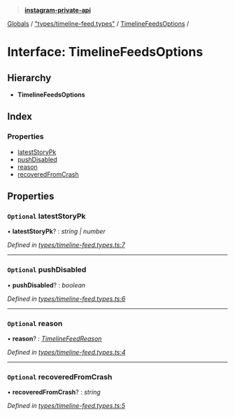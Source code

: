 > **[instagram-private-api](../README.md)**

[Globals](../README.md) / ["types/timeline-feed.types"](../modules/_types_timeline_feed_types_.md) / [TimelineFeedsOptions](_types_timeline_feed_types_.timelinefeedsoptions.md) /

# Interface: TimelineFeedsOptions

## Hierarchy

* **TimelineFeedsOptions**

## Index

### Properties

* [latestStoryPk](_types_timeline_feed_types_.timelinefeedsoptions.md#optional-lateststorypk)
* [pushDisabled](_types_timeline_feed_types_.timelinefeedsoptions.md#optional-pushdisabled)
* [reason](_types_timeline_feed_types_.timelinefeedsoptions.md#optional-reason)
* [recoveredFromCrash](_types_timeline_feed_types_.timelinefeedsoptions.md#optional-recoveredfromcrash)

## Properties

### `Optional` latestStoryPk

• **latestStoryPk**? : *string | number*

*Defined in [types/timeline-feed.types.ts:7](https://github.com/dilame/instagram-private-api/blob/3e16058/src/types/timeline-feed.types.ts#L7)*

___

### `Optional` pushDisabled

• **pushDisabled**? : *boolean*

*Defined in [types/timeline-feed.types.ts:6](https://github.com/dilame/instagram-private-api/blob/3e16058/src/types/timeline-feed.types.ts#L6)*

___

### `Optional` reason

• **reason**? : *[TimelineFeedReason](../modules/_types_timeline_feed_types_.md#timelinefeedreason)*

*Defined in [types/timeline-feed.types.ts:4](https://github.com/dilame/instagram-private-api/blob/3e16058/src/types/timeline-feed.types.ts#L4)*

___

### `Optional` recoveredFromCrash

• **recoveredFromCrash**? : *string*

*Defined in [types/timeline-feed.types.ts:5](https://github.com/dilame/instagram-private-api/blob/3e16058/src/types/timeline-feed.types.ts#L5)*